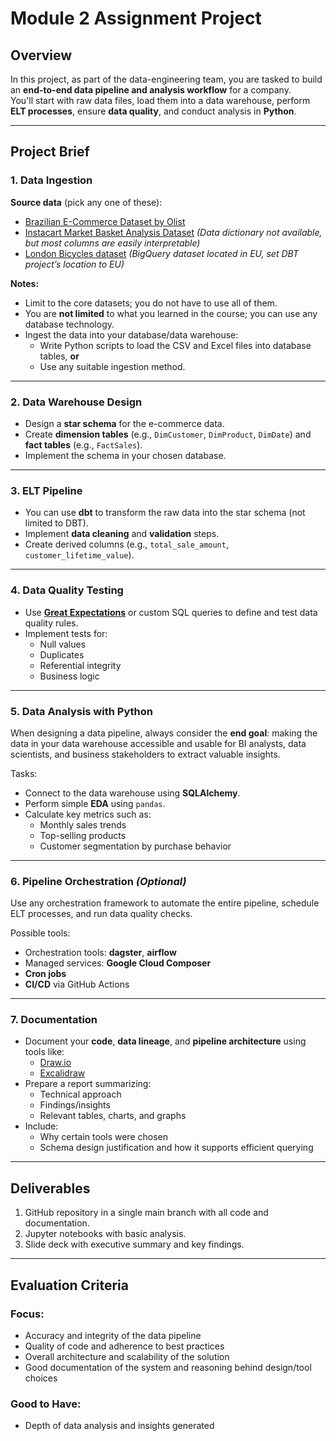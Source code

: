 # Module 2 Assignment Project

## Overview
In this project, as part of the data-engineering team, you are tasked to build an **end-to-end data pipeline and analysis workflow** for a company.  
You'll start with raw data files, load them into a data warehouse, perform **ELT processes**, ensure **data quality**, and conduct analysis in **Python**.

---

## Project Brief

### 1. Data Ingestion

**Source data** (pick any one of these):  
- [Brazilian E-Commerce Dataset by Olist](https://www.kaggle.com/datasets/olistbr/brazilian-ecommerce)  
- [Instacart Market Basket Analysis Dataset](https://www.kaggle.com/datasets/psparks/instacart-market-basket-analysis/data) *(Data dictionary not available, but most columns are easily interpretable)*  
- [London Bicycles dataset](https://console.cloud.google.com/bigquery?p=bigquery-public-data&d=london_bicycles&page=dataset) *(BigQuery dataset located in EU, set DBT project’s location to EU)*  

**Notes:**
- Limit to the core datasets; you do not have to use all of them.  
- You are **not limited** to what you learned in the course; you can use any database technology.  
- Ingest the data into your database/data warehouse:  
  - Write Python scripts to load the CSV and Excel files into database tables, **or**  
  - Use any suitable ingestion method.

---

### 2. Data Warehouse Design
- Design a **star schema** for the e-commerce data.  
- Create **dimension tables** (e.g., `DimCustomer`, `DimProduct`, `DimDate`) and **fact tables** (e.g., `FactSales`).  
- Implement the schema in your chosen database.

---

### 3. ELT Pipeline
- You can use **dbt** to transform the raw data into the star schema (not limited to DBT).  
- Implement **data cleaning** and **validation** steps.  
- Create derived columns (e.g., `total_sale_amount`, `customer_lifetime_value`).  

---

### 4. Data Quality Testing
- Use **[Great Expectations](https://greatexpectations.io/)** or custom SQL queries to define and test data quality rules.  
- Implement tests for:
  - Null values
  - Duplicates
  - Referential integrity
  - Business logic  

---

### 5. Data Analysis with Python
When designing a data pipeline, always consider the **end goal**: making the data in your data warehouse accessible and usable for BI analysts, data scientists, and business stakeholders to extract valuable insights.

Tasks:
- Connect to the data warehouse using **SQLAlchemy**.  
- Perform simple **EDA** using `pandas`.  
- Calculate key metrics such as:
  - Monthly sales trends
  - Top-selling products
  - Customer segmentation by purchase behavior

---

### 6. Pipeline Orchestration *(Optional)*
Use any orchestration framework to automate the entire pipeline, schedule ELT processes, and run data quality checks.

Possible tools:
- Orchestration tools: **dagster**, **airflow**  
- Managed services: **Google Cloud Composer**  
- **Cron jobs**  
- **CI/CD** via GitHub Actions  

---

### 7. Documentation
- Document your **code**, **data lineage**, and **pipeline architecture** using tools like:  
  - [Draw.io](http://draw.io)  
  - [Excalidraw](https://excalidraw.com/)  
- Prepare a report summarizing:
  - Technical approach
  - Findings/insights
  - Relevant tables, charts, and graphs  
- Include:
  - Why certain tools were chosen
  - Schema design justification and how it supports efficient querying

---

## Deliverables
1. GitHub repository in a single main branch with all code and documentation.  
2. Jupyter notebooks with basic analysis.  
3. Slide deck with executive summary and key findings.

---

## Evaluation Criteria

### **Focus:**
- Accuracy and integrity of the data pipeline  
- Quality of code and adherence to best practices  
- Overall architecture and scalability of the solution  
- Good documentation of the system and reasoning behind design/tool choices  

### **Good to Have:**
- Depth of data analysis and insights generated  
